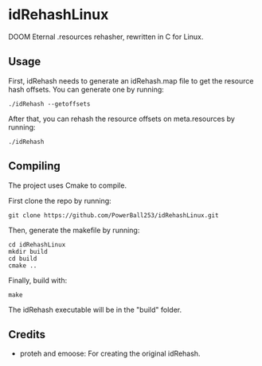 # idRehashLinux
DOOM Eternal .resources rehasher, rewritten in C for Linux.

## Usage
First, idRehash needs to generate an idRehash.map file to get the resource hash offsets. You can generate one by running:
```
./idRehash --getoffsets
```

After that, you can rehash the resource offsets on meta.resources by running:
```
./idRehash
```

## Compiling
The project uses Cmake to compile.

First clone the repo by running:

```
git clone https://github.com/PowerBall253/idRehashLinux.git
```

Then, generate the makefile by running:
```
cd idRehashLinux
mkdir build
cd build
cmake ..
```

Finally, build with:
```
make
```

The idRehash executable will be in the "build" folder.

## Credits
* proteh and emoose: For creating the original idRehash.